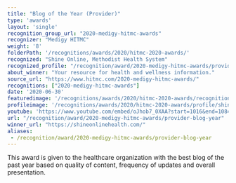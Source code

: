 ```yaml
---
title: "Blog of the Year (Provider)"
type: 'awards'
layout: 'single'
recognition_group_url: "2020-medigy-hitmc-awards"
recognizer: "Medigy HITMC"
weight: '8'
folderPath: '/recognitions/awards/2020/hitmc-2020-awards/'
recognized: "Shine Online, Methodist Health System"
recognized_profile: "/recognition/award/2020-medigy-hitmc-awards/provider-blog-year"
about_winner: "Your resource for health and wellness information."
source_url: "https://www.hitmc.com/2020-medigy-hitmc-awards/"
recognitions: ["2020-medigy-hitmc-awards"]
date: '2020-06-30'
featuredimage: '/recognitions/awards/2020/hitmc-2020-awards/recognition/shine-online-methodist-health-system-hitmc-2020-blog-of-the-year.jpg'
profileimage: '/recognitions/awards/2020/hitmc-2020-awards/profile/shine-online-methodist-health-system.jpg'
youtube: 'https://www.youtube.com/embed/oJhob7_0XAA?start=1016&end=1084'
url: "/recognition/award/2020-medigy-hitmc-awards/provider-blog-year"
winner_url: "https://shineonlinehealth.com/"
aliases:
 - /recognition/award/2020-medigy-hitmc-awards/provider-blog-year  
---
```


This award is given to the healthcare organization with the best blog of the past year based on quality of content, frequency of updates and overall presentation.